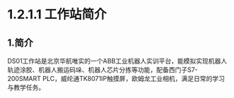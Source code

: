 # 1.2.1.1 工作站简介

## 1.简介

DS01工作站是北京华航唯实的一个ABB工业机器人实训平台，能模拟实现机器人轨迹涂胶、机器人搬运码垛、机器人芯片分拣等功能，配备西门子S7-200SMART PLC，威纶通TK8071IP触摸屏，欧姆龙工业相机，满足日常的学习与教学任务。